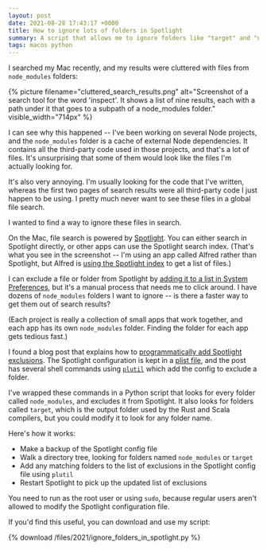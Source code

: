 ```yaml
---
layout: post
date: 2021-08-28 17:43:17 +0000
title: How to ignore lots of folders in Spotlight
summary: A script that allows me to ignore folders like "target" and "node_modules", so they don't appear in search results.
tags: macos python
---
```


I searched my Mac recently, and my results were cluttered with files from `node_modules` folders:

{%
  picture
  filename="cluttered_search_results.png"
  alt="Screenshot of a search tool for the word 'inspect'. It shows a list of nine results, each with a path under it that goes to a subpath of a node_modules folder."
  visible_width="714px"
%}

I can see why this happened -- I've been working on several Node projects, and the `node_modules` folder is a cache of external Node dependencies.
It contains all the third-party code used in those projects, and that's a lot of files.
It's unsurprising that some of them would look like the files I'm actually looking for.

It's also very annoying.
I'm usually looking for the code that I've written, whereas the first two pages of search results were all third-party code I just happen to be using.
I pretty much never want to see these files in a global file search.

I wanted to find a way to ignore these files in search.

On the Mac, file search is powered by [Spotlight][spotlight].
You can either search in Spotlight directly, or other apps can use the Spotlight search index.
(That's what you see in the screenshot -- I'm using an app called Alfred rather than Spotlight, but Alfred is [using the Spotlight index][index] to get a list of files.)

I can exclude a file or folder from Spotlight by [adding it to a list in System Preferences][exclude], but it's a manual process that needs me to click around.
I have dozens of `node_modules` folders I want to ignore -- is there a faster way to get them out of search results?

(Each project is really a collection of small apps that work together, and each app has its own `node_modules` folder.
Finding the folder for each app gets tedious fast.)

I found a blog post that explains how to [programmatically add Spotlight exclusions][programmatically].
The Spotlight configuration is kept in a [plist file][plist], and the post has several shell commands using [`plutil`][plutil] which add the config to exclude a folder.

I've wrapped these commands in a Python script that looks for every folder called `node_modules`, and excludes it from Spotlight.
It also looks for folders called `target`, which is the output folder used by the Rust and Scala compilers, but you could modify it to look for any folder name.

Here's how it works:

-   Make a backup of the Spotlight config file
-   Walk a directory tree, looking for folders named `node_modules` or `target`
-   Add any matching folders to the list of exclusions in the Spotlight config file using `plutil`
-   Restart Spotlight to pick up the updated list of exclusions

You need to run as the root user or using `sudo`, because regular users aren't allowed to modify the Spotlight configuration file.

If you'd find this useful, you can download and use my script:

{% download /files/2021/ignore_folders_in_spotlight.py %}

[spotlight]: https://support.apple.com/en-gb/guide/mac-help/mchlp1008/mac
[index]: https://www.alfredapp.com/help/troubleshooting/indexing/spotlight/
[exclude]: https://support.apple.com/en-gb/guide/mac-help/mchlp2811/11.0/mac/11.0
[programmatically]: https://blog.christovic.com/2021/02/programatically-adding-spotlight.html
[plist]: https://en.wikipedia.org/wiki/Property_list
[plutil]: https://www.youtube.com/watch?t=5s&v=e1QAw18lpUE
